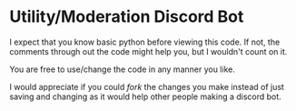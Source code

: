 # Utility/Moderation Discord Bot

I expect that you know basic python before viewing this code. If not, the comments through out the code might help you, but I wouldn't count on it.

You are free to use/change the code in any manner you like.

I would appreciate if you could *fork* the changes you make instead of just saving and changing as it would help other people making a discord bot.
